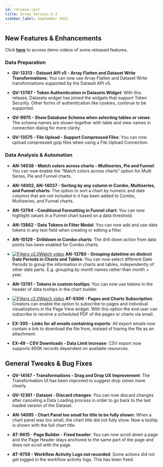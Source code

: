```yaml
---
id: release-last
title: Qrvey Version 6.3
sidebar_label: September 2021
---
```

<div style={{textAlign: "justify"}}>



## New Features & Enhancements

Click <a href="/docs/video-training/release/version-6.3" target="_blank"> <strong>here</strong></a> to access demo videos of some released features.

### Data Preparation

* <strong>QV-13313 - Dataset API v5 - Array Flatten and Dataset Write Transformations</strong>: You can now use Array Flatten and Dataset Write transformations supported by the Dataset API v5.

* <strong>QV-13787 - Token Authentication in Datasets Widget</strong>: With this release, Datasets widget has joined the widgets that support Token Security. Other forms of authentication like cookies, continue to be supported.

* <strong>QV-9975 - Show Database Schema when selecting tables or views</strong>: The schema names are shown together with table and view names in connection dialog for more clarity.

* <strong>QV-13575 - File Upload - Support Compressed Files</strong>: You can now upload compressed gzip files when using a File Upload Connection. 
 


### Data Analysis & Automation


* <strong>AN-14038 - Match colors across charts - Multiseries, Pie and Funnel</strong>: You can now enable the “Match colors across charts” option for Multi Series, Pie and Funnel charts. 

* <strong>AN-14002, AN-14037 - Sorting by any column in Combo, Multiseries, and Funnel charts</strong>: The option to sort a chart by numeric and date columns that are not included in it has been added to Combo, Multiseries, and Funnel charts. 

* <strong>AN-13794 - Conditional Formatting in Funnel chart</strong>: You can now highlight values in a Funnel chart based on a data threshold.

* <strong>AN-13862 - Data Tokens in Filter Modal</strong>: You can now add and use data tokens in any text field when creating or editing a filter. 
 
* <strong>AN-10129 - Drilldown in Combo charts</strong>: The drill down action from data points has been enabled for Combo charts.

* <a href="/docs/video-training/release/version-6.3/#grouping-datetime-on-distinct-date-periods" target="_blank" class="tooltip"><img alt="Filters v2.0" src="https://s3.amazonaws.com/cdn.qrvey.com/documentation_assets/release-notes/video_icon.png#thumbnail-20" class="video-icon-png" /><span class="tooltiptext">Watch video</span></a> <a href="" target_blank></a><strong>AN-13780 - Grouping datetime on distinct Date Periods in Charts and Tables</strong>: You can now select different Date Periods to group the information in charts and tables, independently of other date parts. E.g. grouping by month names rather than month + year.

* <strong>AN-13791 - Tokens in custom tooltips</strong>: You can now use tokens in the header of data tooltips in the chart builder. 

* <a href="/docs/video-training/release/version-6.3#subscriptions" target="_blank" class="tooltip"><img alt="Filters v2.0" src="https://s3.amazonaws.com/cdn.qrvey.com/documentation_assets/release-notes/video_icon.png#thumbnail-20" class="video-icon-png" /><span class="tooltiptext">Watch video</span></a> <a href="" target_blank></a> <strong>AT-9306 - Pages and Charts Subscription</strong>: Creators can enable the option to subscribe to pages and individual visualizations in the Page View widget. With this option the end user can subscribe to receive a scheduled PDF of the pages or charts via email. 

* <strong>EX-395 - Links for all emails containing exports</strong>: All export emails now contain a link to download the file from, instead of having the file as an attachment. 

* <strong>EX-49 - CSV Downloads - Data Limit increase</strong>: CSV export now supports 800K records dependent on available resources.


## General Tweaks & Bug Fixes

* <strong>QV-14147 - Transformations - Drag and Drop UX Improvement</strong>: The Transformation UI has been improved to suggest drop zones more clearly. 

* <strong>QV-12361 - Dataset - Discard changes</strong>: You can now discard changes after canceling a Data Loading process in order to go back to the last loaded version of the Dataset. 

* <strong>AN-14095 - Chart Panel too small for title to be fully shown</strong>: When a chart panel was too small, the chart title did not fully show. Now a tooltip is shown with the full chart title.

* <strong>AT-9615 - Page Builder - Fixed header</strong>: You can now scroll down a page and the Page Header stays anchored to the same part of the page and does not scroll with the page.

* <strong>AT-9759 - Workflow Activity Logs not recorded</strong>: Some actions did not get logged in the workflow activity logs. This has been fixed.

</div>